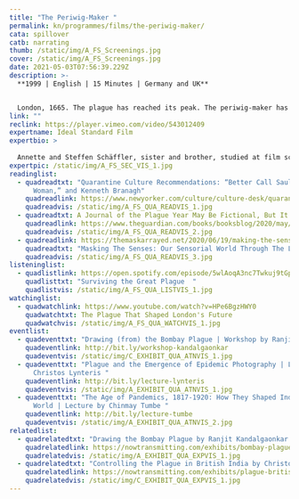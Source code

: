 ```yaml
---
title: "The Periwig-Maker "
permalink: kn/programmes/films/the-periwig-maker/
cata: spillover
catb: narrating
thumb: /static/img/A_FS_Screenings.jpg
cover: /static/img/A_FS_Screenings.jpg
date: 2021-05-03T07:56:39.229Z
description: >-
  **1999 | English | 15 Minutes | Germany and UK** 


  London, 1665. The plague has reached its peak. The periwig-maker has sealed himself off from the outside to escape the danger of infection. Through his shop window he observes the dying in the street and reflects on the causes and consequences of the epidemic. When a young girl seeks his help he makes a fateful decision. This Oscar nominated film is loosely based on Daniel Defoe’s ‘A Journal of the Plague Year’, and has been screened at over 100 international film festivals.
link: ""
reclink: https://player.vimeo.com/video/543012409
expertname: Ideal Standard Film
expertbio: >
  
  Annette and Steffen Schäffler, sister and brother, studied at film schools in Germany and founded their production company Ideal Standard Film in 1994. They went on to produce several short films and a 60 minute documentary. In most of their projects Steffen is the director and Annette the producer. The Periwig-Maker was their first animated short film, won more than 30 international prizes and was nominated for a Bafta and an Oscar.
expertpic: /static/img/A_FS_SEC_VIS_1.jpg
readinglist:
  - quadreadtxt: "Quarantine Culture Recommendations: “Better Call Saul,” “Designing
      Woman,” and Kenneth Branagh"
    quadreadlink: https://www.newyorker.com/culture/culture-desk/quarantine-culture-recommendations-better-call-saul-designing-woman-and-kenneth-branagh
    quadreadvis: /static/img/A_FS_QUA_READVIS_1.jpg
  - quadreadtxt: A Journal of the Plague Year May Be Fictional, But It's Not Untrue
    quadreadlink: https://www.theguardian.com/books/booksblog/2020/may/12/a-journal-of-the-plague-year-fictional-not-untrue-daniel-defoe
    quadreadvis: /static/img/A_FS_QUA_READVIS_2.jpg
  - quadreadlink: https://themaskarrayed.net/2020/06/19/making-the-senses/
    quadreadtxt: "Masking The Senses: Our Sensorial World Through The Layers Of The Mask"
    quadreadvis: /static/img/A_FS_QUA_READVIS_3.jpg
listeninglist:
  - quadlistlink: https://open.spotify.com/episode/5wlAoqA3nc7Twkuj9tGpoS
    quadlisttxt: "Surviving the Great Plague  "
    quadlistvis: /static/img/A_FS_QUA_LISTVIS_1.jpg
watchinglist:
  - quadwatchlink: https://www.youtube.com/watch?v=HPe6BgzHWY0
    quadwatchtxt: The Plague That Shaped London's Future
    quadwatchvis: /static/img/A_FS_QUA_WATCHVIS_1.jpg
eventlist:
  - quadeventtxt: "Drawing (from) the Bombay Plague | Workshop by Ranjit Kandalgaonkar "
    quadeventlink: http://bit.ly/workshop-kandalgaonkar
    quadeventvis: /static/img/C_EXHIBIT_QUA_ATNVIS_1.jpg
  - quadeventtxt: "Plague and the Emergence of Epidemic Photography | Lecture by
      Christos Lynteris "
    quadeventlink: http://bit.ly/lecture-lynteris
    quadeventvis: /static/img/A_EXHIBIT_QUA_ATNVIS_1.jpg
  - quadeventtxt: "The Age of Pandemics, 1817-1920: How They Shaped India and the
      World | Lecture by Chinmay Tumbe "
    quadeventlink: http://bit.ly/lecture-tumbe
    quadeventvis: /static/img/A_EXHIBIT_QUA_ATNVIS_2.jpg
relatedlist:
  - quadrelatedtxt: "Drawing the Bombay Plague by Ranjit Kandalgaonkar "
    quadrelatedlink: https://nowtransmitting.com/exhibits/bombay-plague/
    quadrelatedvis: /static/img/A_EXHIBIT_QUA_EXPVIS_1.jpg
  - quadrelatedtxt: "Controlling the Plague in British India by Christos Lynteris "
    quadrelatedlink: https://nowtransmitting.com/exhibits/plague-british-india/
    quadrelatedvis: /static/img/C_EXHIBIT_QUA_EXPVIS_1.jpg
---
```

